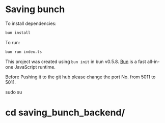 # Saving bunch 

To install dependencies:

```bash
bun install
```

To run:

```bash
bun run index.ts
```

This project was created using `bun init` in bun v0.5.8. [Bun](https://bun.sh) is a fast all-in-one JavaScript runtime.


Before Pushing it to the git hub please change the port No. from 5011 to 5011.

 sudo su
 # cd saving_bunch_backend/